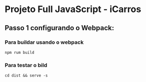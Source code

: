 # Projeto Full JavaScript - iCarros


## Passo 1 configurando o Webpack:

### Para  buildar usando o webpack
`npm rum build`

### Para testar o bild
`cd dist && serve -s`

